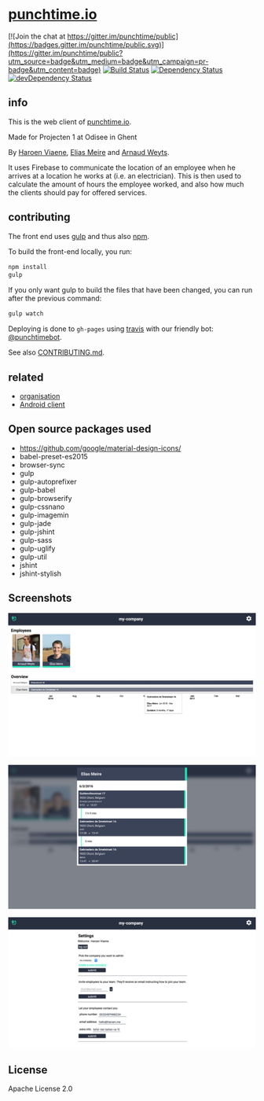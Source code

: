 # [punchtime.io](https://punchtime.io)

[![Join the chat at https://gitter.im/punchtime/public](https://badges.gitter.im/punchtime/public.svg)](https://gitter.im/punchtime/public?utm_source=badge&utm_medium=badge&utm_campaign=pr-badge&utm_content=badge) [![Build Status](https://travis-ci.org/punchtime/web.svg?branch=master)](https://travis-ci.org/punchtime/web) [![Dependency Status](https://david-dm.org/punchtime/web.svg)](https://david-dm.org/punchtime/web) [![devDependency Status](https://david-dm.org/punchtime/web/dev-status.svg)](https://david-dm.org/punchtime/web#info=devDependencies)

## info

This is the web client of [punchtime.io](https://punchtime.io).

Made for Projecten 1 at Odisee in Ghent

By [Haroen Viaene](https://haroen.me), [Elias Meire](http://eliasmei.re) and [Arnaud Weyts](https://weyts.xyz).

It uses Firebase to communicate the location of an employee when he arrives at a location he works at (i.e. an electrician). This is then used to calculate the amount of hours the employee worked, and also how much the clients should pay for offered services.

## contributing

The front end uses [gulp](http://gulpjs.com) and thus also [npm](https://www.npmjs.com).

To build the front-end locally, you run:

```sh
npm install
gulp
```

If you only want gulp to build the files that have been changed, you can run after the previous command:

```sh
gulp watch
```

Deploying is done to `gh-pages` using [travis](https://travis-ci.org) with our friendly bot: [@punchtimebot](https://github.com/punchtimebot).

See also [CONTRIBUTING.md](CONTRIBUTING.md).

## related

- [organisation](https://github.com/punchtime/organisation)
- [Android client](https://github.com/punchtime/android)

## Open source packages used

* <https://github.com/google/material-design-icons/>
* babel-preset-es2015
* browser-sync
* gulp
* gulp-autoprefixer
* gulp-babel
* gulp-browserify
* gulp-cssnano
* gulp-imagemin
* gulp-jade
* gulp-jshint
* gulp-sass
* gulp-uglify
* gulp-util
* jshint
* jshint-stylish

## Screenshots

![](./assets/screenshots/Screen%20Shot%202017-03-20%20at%2020.47.45.png)

![](./assets/screenshots/Screen%20Shot%202017-03-20%20at%2020.47.59.png)

![](./assets/screenshots/Screen%20Shot%202017-03-20%20at%2020.48.24.png)

## License

Apache License 2.0
